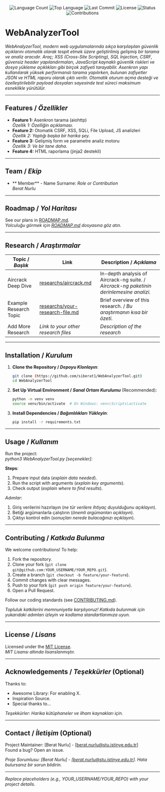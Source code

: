 <div align="center">
  <img src="https://img.shields.io/github/languages/count/siberat1/Project?style=flat-square&color=blueviolet" alt="Language Count">
  <img src="https://img.shields.io/github/languages/top/siberat1/Project?style=flat-square&color=1e90ff" alt="Top Language">
  <img src="https://img.shields.io/github/last-commit/siberat1/Project?style=flat-square&color=ff69b4" alt="Last Commit">
  <img src="https://img.shields.io/github/license/siberat1/Project?style=flat-square&color=yellow" alt="License">
  <img src="https://img.shields.io/badge/Status-Active-green?style=flat-square" alt="Status">
  <img src="https://img.shields.io/badge/Contributions-Welcome-brightgreen?style=flat-square" alt="Contributions">
</div>

# WebAnalyzerTool
 
*WebAnalyzerTool, modern web uygulamalarında sıkça karşılaşılan güvenlik açıklarını otomatik olarak tespit etmek üzere geliştirilmiş gelişmiş bir tarama ve analiz aracıdır. Araç; XSS (Cross-Site Scripting), SQL Injection, CSRF, güvensiz header yapılandırmaları, JavaScript kaynaklı güvenlik riskleri ve dosya yükleme açıklıkları gibi birçok zafiyeti tarayabilir. Asenkron yapı kullanılarak yüksek performanslı tarama yapılırken, bulunan zafiyetler JSON ve HTML raporu olarak çıktı verilir. Otomatik oturum açma desteği ve özelleştirilebilir payload dosyaları sayesinde test süreci maksimum esneklikle yürütülür.*

---

## Features / *Özellikler*

- **Feature 1:** Asenkron tarama (aiohttp)  
  *Özellik 1: Özelliğin açıklaması.*
- **Feature 2:** Otomatik CSRF, XSS, SQLi, File Upload, JS analizleri  
  *Özellik 2: Yaptığı başka bir harika şey.*
- **Feature 3:** Gelişmiş form ve parametre analiz motoru  
  *Özellik 3: Ve bir tane daha.*
- **Feature 4:** HTML raporlama (jinja2 destekli)
  

---

## Team / *Ekip*

- ** Member** - Name Surname: *Role or Contribution*  
  *Berat Nurlu*

---

## Roadmap / *Yol Haritası*

See our plans in [ROADMAP.md](ROADMAP.md).  
*Yolculuğu görmek için [ROADMAP.md](ROADMAP.md) dosyasına göz atın.*

---

## Research / *Araştırmalar*

| Topic / *Başlık*        | Link                                    | Description / *Açıklama*                        |
|-------------------------|-----------------------------------------|------------------------------------------------|
| Aircrack Deep Dive      | [researchs/aircrack.md](researchs/aircrack.md) | In-depth analysis of Aircrack-ng suite. / *Aircrack-ng paketinin derinlemesine analizi.* |
| Example Research Topic  | [researchs/your-research-file.md](researchs/your-research-file.md) | Brief overview of this research. / *Bu araştırmanın kısa bir özeti.* |
| Add More Research       | *Link to your other research files*     | *Description of the research*                  |

---

## Installation / *Kurulum*

1. **Clone the Repository / *Depoyu Klonlayın***:  
   ```bash
   git clone (https://github.com/siberat1/WebAnalyzerTool.git)
   cd WebAnalyzerTool
   ```

2. **Set Up Virtual Environment / *Sanal Ortam Kurulumu*** (Recommended):  
   ```bash
   python -m venv venv
   source venv/bin/activate  # On Windows: venv\Scripts\activate
   ```

3. **Install Dependencies / *Bağımlılıkları Yükleyin***:  
   ```bash
   pip install -r requirements.txt
   ```

---

## Usage / *Kullanım*

Run the project:  
*python3 WebAnalyzerTool.py <URL> [seçenekler]:*


**Steps**:  
1. Prepare input data (*explain data needed*).  
2. Run the script with arguments (*explain key arguments*).  
3. Check output (*explain where to find results*).  

*Adımlar*:  
1. Giriş verilerini hazırlayın (*ne tür verilere ihtiyaç duyulduğunu açıklayın*).  
2. Betiği argümanlarla çalıştırın (*önemli argümanları açıklayın*).  
3. Çıktıyı kontrol edin (*sonuçları nerede bulacağınızı açıklayın*).

---

## Contributing / *Katkıda Bulunma*

We welcome contributions! To help:  
1. Fork the repository.  
2. Clone your fork (`git clone git@github.com:YOUR_USERNAME/YOUR_REPO.git`).  
3. Create a branch (`git checkout -b feature/your-feature`).  
4. Commit changes with clear messages.  
5. Push to your fork (`git push origin feature/your-feature`).  
6. Open a Pull Request.  

Follow our coding standards (see [CONTRIBUTING.md](CONTRIBUTING.md)).  

*Topluluk katkilerini memnuniyetle karşılıyoruz! Katkıda bulunmak için yukarıdaki adımları izleyin ve kodlama standartlarımıza uyun.*

---

## License / *Lisans*

Licensed under the [MIT License](LICENSE.md).  
*MIT Lisansı altında lisanslanmıştır.*

---

## Acknowledgements / *Teşekkürler* (Optional)

Thanks to:  
- Awesome Library: For enabling X.  
- Inspiration Source.  
- Special thanks to...  

*Teşekkürler: Harika kütüphaneler ve ilham kaynakları için.*

---

## Contact / *İletişim* (Optional)

Project Maintainer: [Berat Nurlu] - [berat.nurlu@stu.istinye.edu.tr]  
Found a bug? Open an issue.  

*Proje Sorumlusu: [Berat Nurlu] - [berat.nurlu@stu.istinye.edu.tr]. Hata bulursanız bir sorun bildirin.*

---

*Replace placeholders (e.g., YOUR_USERNAME/YOUR_REPO) with your project details.*
